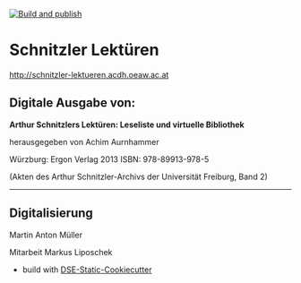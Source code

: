 [![Build and publish](https://github.com/arthur-schnitzler/schnitzler-lektueren/actions/workflows/build.yml/badge.svg)](https://github.com/arthur-schnitzler/schnitzler-lektueren/actions/workflows/build.yml)

# Schnitzler Lektüren
http://schnitzler-lektueren.acdh.oeaw.ac.at

## Digitale Ausgabe von:

**Arthur Schnitzlers Lektüren:
Leseliste und virtuelle Bibliothek**

herausgegeben von Achim Aurnhammer

Würzburg: Ergon Verlag 2013
ISBN: 978-89913-978-5

(Akten des Arthur Schnitzler-Archivs der Universität Freiburg, Band 2)


----------


## Digitalisierung
  
Martin Anton Müller

Mitarbeit Markus Liposchek

* build with [DSE-Static-Cookiecutter](https://github.com/acdh-oeaw/dse-static-cookiecutter)

